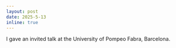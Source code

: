 ```yaml
---
layout: post
date: 2025-5-13
inline: true
---
```


I gave an invited talk at the University of Pompeo Fabra, Barcelona.